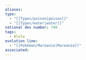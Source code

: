 ```yaml
---
aliases: 
type:
  - "[[Types/poison|poison]]"
  - "[[Types/water|water]]"
national dex number: 748
tags:
  - Alola
evolution line:
  - "[[Pokémon/Mareanie|Mareanie]]"
associated: 
---
```

